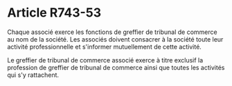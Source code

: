 # Article R743-53

Chaque associé exerce les fonctions de greffier de tribunal de commerce au nom de la société. Les associés doivent consacrer à la société toute leur activité professionnelle et s'informer mutuellement de cette activité.

Le greffier de tribunal de commerce associé exerce à titre exclusif la profession de greffier de tribunal de commerce ainsi que toutes les activités qui s'y rattachent.

